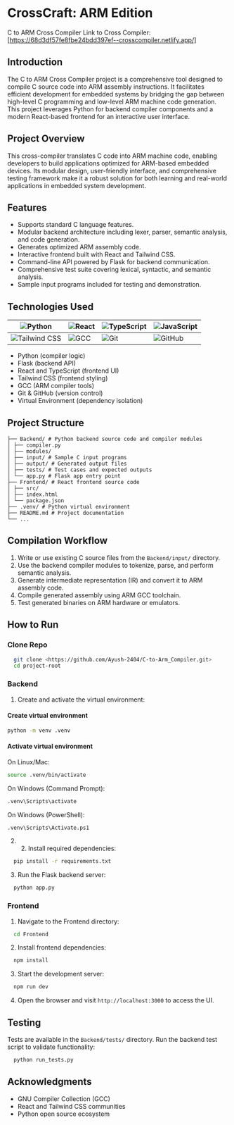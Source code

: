 # CrossCraft: ARM Edition
C to ARM Cross Compiler
Link to Cross Compiler: [https://68d3df57fe8fbe24bdd397ef--crosscompiler.netlify.app/]

## Introduction
The C to ARM Cross Compiler project is a comprehensive tool designed to compile C source code into ARM assembly instructions. It facilitates efficient development for embedded systems by bridging the gap between high-level C programming and low-level ARM machine code generation. This project leverages Python for backend compiler components and a modern React-based frontend for an interactive user interface.

## Project Overview
This cross-compiler translates C code into ARM machine code, enabling developers to build applications optimized for ARM-based embedded devices. Its modular design, user-friendly interface, and comprehensive testing framework make it a robust solution for both learning and real-world applications in embedded system development.

## Features
- Supports standard C language features.
- Modular backend architecture including lexer, parser, semantic analysis, and code generation.
- Generates optimized ARM assembly code.
- Interactive frontend built with React and Tailwind CSS.
- Command-line API powered by Flask for backend communication.
- Comprehensive test suite covering lexical, syntactic, and semantic analysis.
- Sample input programs included for testing and demonstration.

## Technologies Used

| ![Python](https://img.shields.io/badge/Python-3776AB?style=for-the-badge&logo=python&logoColor=white) | ![React](https://img.shields.io/badge/React-20232A?style=for-the-badge&logo=react&logoColor=61DAFB) | ![TypeScript](https://img.shields.io/badge/TypeScript-3178C6?style=for-the-badge&logo=typescript&logoColor=white) | ![JavaScript](https://img.shields.io/badge/JavaScript-F7DF1E?style=for-the-badge&logo=javascript&logoColor=black) |
|---|---|---|---|
| ![Tailwind CSS](https://img.shields.io/badge/Tailwind_CSS-06B6D4?style=for-the-badge&logo=tailwind-css&logoColor=white) | ![GCC](https://img.shields.io/badge/GCC-D31D00?style=for-the-badge&logo=gnu&logoColor=white) | ![Git](https://img.shields.io/badge/Git-F05032?style=for-the-badge&logo=git&logoColor=white) | ![GitHub](https://img.shields.io/badge/GitHub-181717?style=for-the-badge&logo=github&logoColor=white) |

- Python (compiler logic)
- Flask (backend API)
- React and TypeScript (frontend UI)
- Tailwind CSS (frontend styling)
- GCC (ARM compiler tools)
- Git & GitHub (version control)
- Virtual Environment (dependency isolation)

## Project Structure
```text
├── Backend/ # Python backend source code and compiler modules 
│ ├── compiler.py 
│ ├── modules/ 
│ ├── input/ # Sample C input programs 
│ ├── output/ # Generated output files 
│ ├── tests/ # Test cases and expected outputs 
│ └── app.py # Flask app entry point 
├── Frontend/ # React frontend source code 
│ ├── src/ 
│ ├── index.html 
│ └── package.json 
├── .venv/ # Python virtual environment 
├── README.md # Project documentation 
└── ...
```

## Compilation Workflow
1. Write or use existing C source files from the `Backend/input/` directory.
2. Use the backend compiler modules to tokenize, parse, and perform semantic analysis.
3. Generate intermediate representation (IR) and convert it to ARM assembly code.
4. Compile generated assembly using ARM GCC toolchain.
5. Test generated binaries on ARM hardware or emulators.

## How to Run

### Clone Repo 
```bash
  git clone <https://github.com/Ayush-2404/C-to-Arm_Compiler.git>
  cd project-root
```

### Backend
1. Create and activate the virtual environment:
#### Create virtual environment
```bash
python -m venv .venv
```

#### Activate virtual environment
On Linux/Mac:
```bash
source .venv/bin/activate
```

On Windows (Command Prompt):
```bash
.venv\Scripts\activate
```

On Windows (PowerShell):
```bash
.venv\Scripts\Activate.ps1
```

2. 2. Install required dependencies:

```bash
  pip install -r requirements.txt
```

3. Run the Flask backend server:

```bash
  python app.py
```

### Frontend
1. Navigate to the Frontend directory: 

```bash
  cd Frontend
```

2. Install frontend dependencies:

```bash
  npm install
```

3. Start the development server:

```bash
  npm run dev
```

4. Open the browser and visit `http://localhost:3000` to access the UI.

## Testing
Tests are available in the `Backend/tests/` directory. Run the backend test script to validate functionality:

```bash
  python run_tests.py
```

## Acknowledgments
- GNU Compiler Collection (GCC)
- React and Tailwind CSS communities
- Python open source ecosystem
